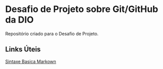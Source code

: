 # Desafio de Projeto sobre Git/GitHub da DIO
Repositório criado para o Desafio de Projeto.

## Links Úteis
[Sintaxe Basica Markown](https://markdown.net.br/sintaxe-basica/)
